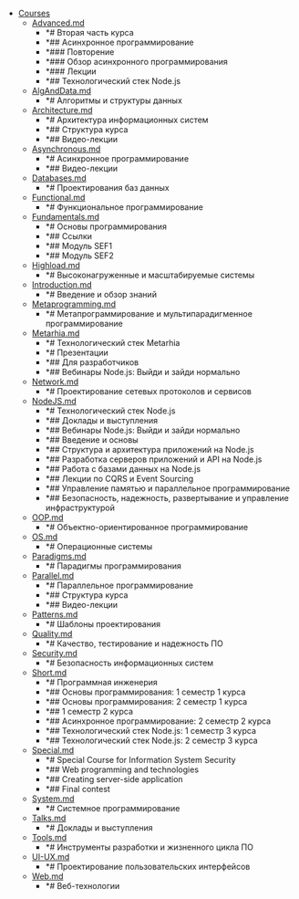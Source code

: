 - <a href = "F:\Node_projects\Node_Way\Education\TSH_index\Index-master_16022k21\Courses\cat.Courses\dir.Courses.md">Courses</a>
    - <a href = "F:\Node_projects\Node_Way\Education\TSH_index\Index-master_16022k21\Courses\Advanced.md">Advanced.md</a>
        - *# Вторая часть курса
        - *## Асинхронное программирование
        - *### Повторение
        - *### Обзор асинхронного программирования
        - *### Лекции
        - *## Технологический стек Node.js
    - <a href = "F:\Node_projects\Node_Way\Education\TSH_index\Index-master_16022k21\Courses\AlgAndData.md">AlgAndData.md</a>
        - *# Алгоритмы и структуры данных
    - <a href = "F:\Node_projects\Node_Way\Education\TSH_index\Index-master_16022k21\Courses\Architecture.md">Architecture.md</a>
        - *# Архитектура информационных систем
        - *## Структура курса
        - *## Видео-лекции
    - <a href = "F:\Node_projects\Node_Way\Education\TSH_index\Index-master_16022k21\Courses\Asynchronous.md">Asynchronous.md</a>
        - *# Асинхронное программирование
        - *## Видео-лекции
    - <a href = "F:\Node_projects\Node_Way\Education\TSH_index\Index-master_16022k21\Courses\Databases.md">Databases.md</a>
        - *# Проектирования баз данных
    - <a href = "F:\Node_projects\Node_Way\Education\TSH_index\Index-master_16022k21\Courses\Functional.md">Functional.md</a>
        - *# Функциональное программирование
    - <a href = "F:\Node_projects\Node_Way\Education\TSH_index\Index-master_16022k21\Courses\Fundamentals.md">Fundamentals.md</a>
        - *# Основы программирования
        - *## Ссылки
        - *## Модуль SEF1
        - *## Модуль SEF2
    - <a href = "F:\Node_projects\Node_Way\Education\TSH_index\Index-master_16022k21\Courses\Highload.md">Highload.md</a>
        - *# Высоконагруженные и масштабируемые системы
    - <a href = "F:\Node_projects\Node_Way\Education\TSH_index\Index-master_16022k21\Courses\Introduction.md">Introduction.md</a>
        - *# Введение и обзор знаний
    - <a href = "F:\Node_projects\Node_Way\Education\TSH_index\Index-master_16022k21\Courses\Metaprogramming.md">Metaprogramming.md</a>
        - *# Метапрограммирование и мультипарадигменное программирование
    - <a href = "F:\Node_projects\Node_Way\Education\TSH_index\Index-master_16022k21\Courses\Metarhia.md">Metarhia.md</a>
        - *# Технологический стек Metarhia
        - *# Презентации
        - *## Для разработчиков
        - *## Вебинары Node.js: Выйди и зайди нормально
    - <a href = "F:\Node_projects\Node_Way\Education\TSH_index\Index-master_16022k21\Courses\Network.md">Network.md</a>
        - *# Проектирование сетевых протоколов и сервисов
    - <a href = "F:\Node_projects\Node_Way\Education\TSH_index\Index-master_16022k21\Courses\NodeJS.md">NodeJS.md</a>
        - *# Технологический стек Node.js
        - *## Доклады и выступления
        - *## Вебинары Node.js: Выйди и зайди нормально
        - *## Введение и основы
        - *## Структура и архитектура приложений на Node.js
        - *## Разработка серверов приложений и API на Node.js
        - *## Работа с базами данных на Node.js
        - *## Лекции по CQRS и Event Sourcing
        - *## Управление памятью и параллельное программирование
        - *## Безопасность, надежность, развертывание и управление инфраструктурой
    - <a href = "F:\Node_projects\Node_Way\Education\TSH_index\Index-master_16022k21\Courses\OOP.md">OOP.md</a>
        - *# Объектно-ориентированное программирование
    - <a href = "F:\Node_projects\Node_Way\Education\TSH_index\Index-master_16022k21\Courses\OS.md">OS.md</a>
        - *# Операционные системы
    - <a href = "F:\Node_projects\Node_Way\Education\TSH_index\Index-master_16022k21\Courses\Paradigms.md">Paradigms.md</a>
        - *# Парадигмы программирования
    - <a href = "F:\Node_projects\Node_Way\Education\TSH_index\Index-master_16022k21\Courses\Parallel.md">Parallel.md</a>
        - *# Параллельное программирование
        - *## Структура курса
        - *## Видео-лекции
    - <a href = "F:\Node_projects\Node_Way\Education\TSH_index\Index-master_16022k21\Courses\Patterns.md">Patterns.md</a>
        - *# Шаблоны проектирования
    - <a href = "F:\Node_projects\Node_Way\Education\TSH_index\Index-master_16022k21\Courses\Quality.md">Quality.md</a>
        - *# Качество, тестирование и надежность ПО
    - <a href = "F:\Node_projects\Node_Way\Education\TSH_index\Index-master_16022k21\Courses\Security.md">Security.md</a>
        - *# Безопасность информационных систем
    - <a href = "F:\Node_projects\Node_Way\Education\TSH_index\Index-master_16022k21\Courses\Short.md">Short.md</a>
        - *# Программная инженерия
        - *## Основы программирования: 1 семестр 1 курса
        - *## Основы программирования: 2 семестр 1 курса
        - *## 1 семестр 2 курса
        - *## Асинхронное программирование: 2 семестр 2 курса
        - *## Технологический стек Node.js: 1 семестр 3 курса
        - *## Технологический стек Node.js: 2 семестр 3 курса
    - <a href = "F:\Node_projects\Node_Way\Education\TSH_index\Index-master_16022k21\Courses\Special.md">Special.md</a>
        - *# Special Course for Information System Security
        - *## Web programming and technologies
        - *## Creating server-side application
        - *## Final contest
    - <a href = "F:\Node_projects\Node_Way\Education\TSH_index\Index-master_16022k21\Courses\System.md">System.md</a>
        - *# Системное программирование
    - <a href = "F:\Node_projects\Node_Way\Education\TSH_index\Index-master_16022k21\Courses\Talks.md">Talks.md</a>
        - *# Доклады и выступления
    - <a href = "F:\Node_projects\Node_Way\Education\TSH_index\Index-master_16022k21\Courses\Tools.md">Tools.md</a>
        - *# Инструменты разработки и жизненного цикла ПО
    - <a href = "F:\Node_projects\Node_Way\Education\TSH_index\Index-master_16022k21\Courses\UI-UX.md">UI-UX.md</a>
        - *# Проектирование пользовательских интерфейсов
    - <a href = "F:\Node_projects\Node_Way\Education\TSH_index\Index-master_16022k21\Courses\Web.md">Web.md</a>
        - *# Веб-технологии
